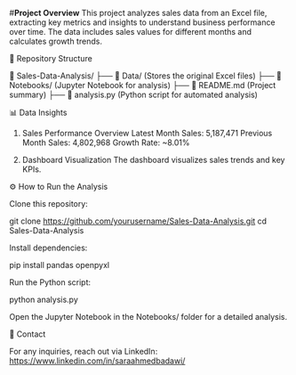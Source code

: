 #**Project Overview**
This project analyzes sales data from an Excel file, extracting key metrics and insights to understand business performance over time. The data includes sales values for different months and calculates growth trends.

📂 Repository Structure

📂 Sales-Data-Analysis/
├── 📂 Data/  (Stores the original Excel files)
├── 📂 Notebooks/  (Jupyter Notebook for analysis)
├── 📄 README.md  (Project summary)
├── 📄 analysis.py  (Python script for automated analysis)

📊 Data Insights
1. Sales Performance Overview
Latest Month Sales: 5,187,471
Previous Month Sales: 4,802,968
Growth Rate: ~8.01%

2. Dashboard Visualization
The dashboard visualizes sales trends and key KPIs.

⚙️ How to Run the Analysis

Clone this repository:

git clone https://github.com/yourusername/Sales-Data-Analysis.git
cd Sales-Data-Analysis

Install dependencies:

pip install pandas openpyxl

Run the Python script:

python analysis.py

Open the Jupyter Notebook in the Notebooks/ folder for a detailed analysis.

📧 Contact

For any inquiries, reach out via LinkedIn: https://www.linkedin.com/in/saraahmedbadawi/ 
